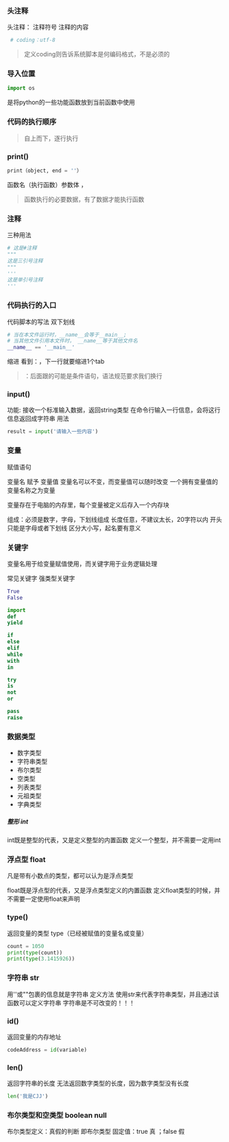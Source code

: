 ### 头注释
头注释：
注释符号    注释的内容
``` python
 # coding：utf-8
```
 >定义coding则告诉系统脚本是何编码格式，不是必须的

### 导入位置

``` python
import os 
```

是将python的一些功能函数放到当前函数中使用

### 代码的执行顺序
>自上而下，逐行执行

### print()
``` python
print（object, end = ''）
```

函数名（执行函数）参数体 ，
>函数执行的必要数据，有了数据才能执行函数

### 注释
三种用法
``` python
# 这是#注释
"""
这是三引号注释
"""
'''
这是单引号注释
'''
```

### 代码执行的入口
代码脚本的写法
双下划线
```python
# 当在本文件运行时，__name__会等于__main__;
# 当其他文件引用本文件时， __name__等于其他文件名
__name__ == '__main__'
```

缩进
看到：，下一行就要缩进1个tab
> ：后面跟的可能是条件语句，语法规范要求我们换行


### input()
功能: 接收一个标准输入数据，返回string类型
在命令行输入一行信息，会将这行信息返回成字符串
用法
``` python
result = input('请输入一些内容')
```

### 变量
赋值语句

变量名 赋予  变量值
变量名可以不变，而变量值可以随时改变
一个拥有变量值的变量名称之为变量

变量存在于电脑的内存里，每个变量被定义后存入一个内存块

组成：必须是数字，字母，下划线组成
      长度任意，不建议太长，20字符以内
      开头只能是字母或者下划线
      区分大小写，起名要有意义

### 关键字
变量名用于给变量赋值使用，而关键字用于业务逻辑处理

常见关键字
强类型关键字
```python
True
False

import
def
yield

if
else
elif
while
with
in

try
is
not
or

pass
raise
```

### 数据类型
* 数字类型
* 字符串类型
* 布尔类型
* 空类型
* 列表类型
* 元祖类型
* 字典类型

##### 整形 int
int既是整型的代表，又是定义整型的内置函数
定义一个整型，并不需要一定用int

### 浮点型 float
凡是带有小数点的类型，都可以认为是浮点类型

float既是浮点型的代表，又是浮点类型定义的内置函数
定义float类型的时候，并不需要一定使用float来声明

### type()
返回变量的类型
type（已经被赋值的变量名或变量）
``` python
count = 1050
print(type(count))
print(type(3.1415926))
```

### 字符串 str
用''或""包裹的信息就是字符串
定义方法
使用str来代表字符串类型，并且通过该函数可以定义字符串
字符串是不可改变的！！！

### id()
返回变量的内存地址
``` python
codeAddress = id(variable)
```

### len()
返回字符串的长度
无法返回数字类型的长度，因为数字类型没有长度
``` python
len('我是CJJ')
```

 
 ### 布尔类型和空类型 boolean null
 布尔类型定义：真假的判断 即布尔类型
 固定值：true 真 ；false 假

